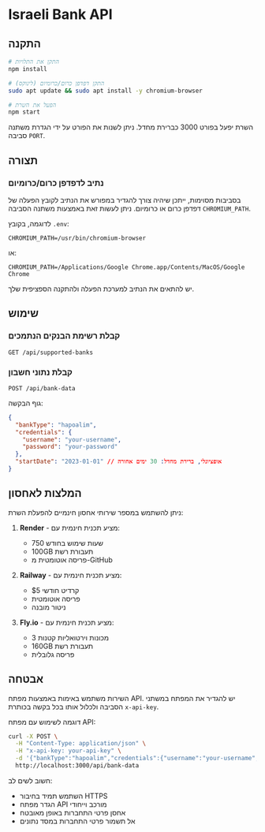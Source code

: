 # Israeli Bank API
## התקנה

```bash
# התקן את התלויות
npm install

# התקן דפדפן כרום/כרומיום (לינוקס)
sudo apt update && sudo apt install -y chromium-browser

# הפעל את השרת
npm start
```

השרת יפעל בפורט 3000 כברירת מחדל. ניתן לשנות את הפורט על ידי הגדרת משתנה סביבה `PORT`.

## תצורה

### נתיב לדפדפן כרום/כרומיום

בסביבות מסוימות, ייתכן שיהיה צורך להגדיר במפורש את הנתיב לקובץ הפעלה של דפדפן כרום או כרומיום. ניתן לעשות זאת באמצעות משתנה הסביבה `CHROMIUM_PATH`.

לדוגמה, בקובץ `.env`:
```
CHROMIUM_PATH=/usr/bin/chromium-browser
```
או:
```
CHROMIUM_PATH=/Applications/Google Chrome.app/Contents/MacOS/Google Chrome
```
יש להתאים את הנתיב למערכת הפעלה ולהתקנה הספציפית שלך.

## שימוש

### קבלת רשימת הבנקים הנתמכים

```
GET /api/supported-banks
```

### קבלת נתוני חשבון

```
POST /api/bank-data
```

גוף הבקשה:
```json
{
  "bankType": "hapoalim",
  "credentials": {
    "username": "your-username",
    "password": "your-password"
  },
  "startDate": "2023-01-01" // אופציונלי, ברירת מחדל: 30 ימים אחורה
}
```

## המלצות לאחסון

ניתן להשתמש במספר שירותי אחסון חינמיים להפעלת השרת:

1. **Render** - מציע תכנית חינמית עם:
   - 750 שעות שימוש בחודש
   - 100GB תעבורת רשת
   - פריסה אוטומטית מ-GitHub

2. **Railway** - מציע תכנית חינמית עם:
   - $5 קרדיט חודשי
   - פריסה אוטומטית
   - ניטור מובנה

3. **Fly.io** - מציע תכנית חינמית עם:
   - 3 מכונות וירטואליות קטנות
   - 160GB תעבורת רשת
   - פריסה גלובלית

## אבטחה

השירות משתמש באימות באמצעות מפתח API. יש להגדיר את המפתח במשתני הסביבה ולכלול אותו בכל בקשה בכותרת `x-api-key`.

דוגמה לשימוש עם מפתח API:
```bash
curl -X POST \
  -H "Content-Type: application/json" \
  -H "x-api-key: your-api-key" \
  -d '{"bankType":"hapoalim","credentials":{"username":"your-username","password":"your-password"}}' \
  http://localhost:3000/api/bank-data
```

חשוב לשים לב:
- השתמש תמיד בחיבור HTTPS
- הגדר מפתח API מורכב וייחודי
- אחסן פרטי התחברות באופן מאובטח
- אל תשמור פרטי התחברות במסד נתונים